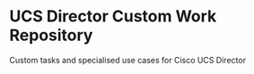 # UCS Director Custom Work Repository
Custom tasks and specialised use cases for Cisco UCS Director
